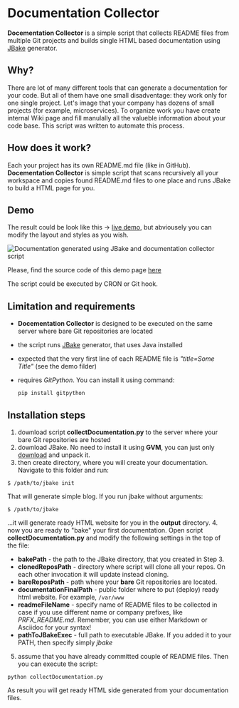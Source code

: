 # Documentation Collector

**Docementation Collector** is a simple script that collects README files from multiple Git projects and builds single HTML based documentation using [JBake](http://www.jbake.org) generator.

## Why?

There are lot of many different tools that can generate a documentation for your code. But all of them have one small disadventage: they work only for one single project. Let's image that your company has dozens of small projects (for example, microservices). To organize work you have create internal Wiki page and fill manulally all the valueble information about your code base. This script was written to automate this process.

## How does it work?

Each your project has its own README.md file (like in GitHub). **Docementation Collector** is simple script that scans recursively all your workspace and copies found README.md files to one place and runs JBake to build a HTML page for you.

## Demo
The result could be look like this -> [live demo](http://w32blaster.github.io/documentation-collector/), but abviousely you can modify the layout and styles as you wish.

![Documentation generated using JBake and documentation collector script](http://w32blaster.github.io/documentation-collector/smart-commits.png)

Please, find the source code of this demo page [here](https://github.com/w32blaster/documentation-collector/tree/master/demo)

The script could be executed by CRON or Git hook.

## Limitation and requirements

* **Docementation Collector** is designed to be executed on the same server where bare Git repositories are located
* the script runs [JBake](http://www.jbake.org) generator, that uses Java installed
* expected that the very first line of each README file is _"title=Some Title"_ (see the demo filder)
* requires *GitPython*. You can install it using command:

     ```
     pip install gitpython
     ```
     
## Installation steps

 1. download script **collectDocumentation.py** to the server where your bare Git repositories are hosted
 2. download JBake. No need to install it using **GVM**, you can just only [download](http://jbake.org/download.html) and unpack it.
 3. then create directory, where you will create your documentation. Navigate to this folder and run:
 
 ```
 $ /path/to/jbake init
 ```
 
 That will generate simple blog. If you run jbake without arguments:
 
 ```
 $ /path/to/jbake
 ```
 
 ...it will generate ready HTML website for you in the **output** directory.
 4. now you are ready to "bake" your first documentation. Open script **collectDocumentation.py** and modify the following settings in the top of the file:
  * **bakePath** - the path to the JBake directory, that you created in Step 3.
  * **clonedReposPath** - directory where script will clone all your repos. On each other invocation it will update instead cloning.
  * **bareReposPath** - path where your **bare** Git repositories are located.
  * **documentationFinalPath** - public folder where to put (deploy) ready html website. For example, `/var/www`
  * **readmeFileName** - specify name of README files to be collected in case if you use different name or company prefixes, like *PRFX_README.md*. Remember, you can use either Markdown or Asciidoc for your syntax!
  * **pathToJBakeExec** - full path to executable JBake. If you added it to your PATH, then specify simply *jbake*
 5. assume that you have already committed couple of README files. Then you can execute the script:
 
  ```
  python collectDocumentation.py
  ```
  
As result you will get ready HTML side generated from your documentation files. 


